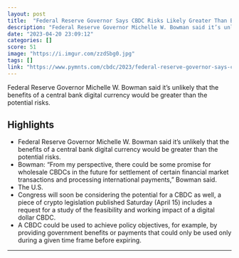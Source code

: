 ```yaml
---
layout: post
title:  "Federal Reserve Governor Says CBDC Risks Likely Greater Than Benefits"
description: "Federal Reserve Governor Michelle W. Bowman said it’s unlikely that the benefits of a central bank digital currency would be greater than the potential risks."
date: "2023-04-20 23:09:12"
categories: []
score: 51
image: "https://i.imgur.com/zzdSbg0.jpg"
tags: []
link: "https://www.pymnts.com/cbdc/2023/federal-reserve-governor-says-cbdc-risks-likely-greater-than-benefits/"
---
```


Federal Reserve Governor Michelle W. Bowman said it’s unlikely that the benefits of a central bank digital currency would be greater than the potential risks.

## Highlights

- Federal Reserve Governor Michelle W. Bowman said it’s unlikely that the benefits of a central bank digital currency would be greater than the potential risks.
- Bowman: “From my perspective, there could be some promise for wholesale CBDCs in the future for settlement of certain financial market transactions and processing international payments,” Bowman said.
- The U.S.
- Congress will soon be considering the potential for a CBDC as well, a piece of crypto legislation published Saturday (April 15) includes a request for a study of the feasibility and working impact of a digital dollar CBDC.
- A CBDC could be used to achieve policy objectives, for example, by providing government benefits or payments that could only be used only during a given time frame before expiring.

---
